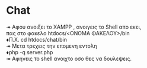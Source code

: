 # Chat<br />
&Rarr; Αφου ανοιξει το XAMPP , ανοιγεις το Shell απο εκει,<br />
πας στο φακελο htdocs/<ΟΝΟΜΑ ΦΑΚΕΛΟΥ>/bin<br />
&diams;Π.Χ. cd htdocs/chat/bin<br />
&Rarr; Μετα τρεχεις την επομενη εντολη <br />
&diams;php -q server.php<br />
&Rarr; Αφηνεις το shell ανοιχτο οσο θες να δουλεψεις.

